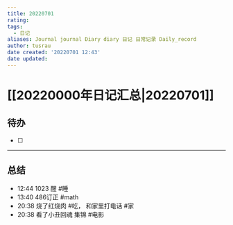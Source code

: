 ```yaml
---
title: 20220701
rating:
tags:
  - 日记
aliases: Journal journal Diary diary 日记 日常记录 Daily_record
author: tusrau
date created: '20220701 12:43'
date updated:
---
```


# [[20220000年日记汇总|20220701]]

## 待办

- [ ] 

---

## 总结

- 12:44 1023 醒 #睡
- 13:40 486订正 #math
- 20:38 烧了红烧肉 #吃， 和家里打电话 #家
- 20:38 看了小丑回魂 集锦 #电影